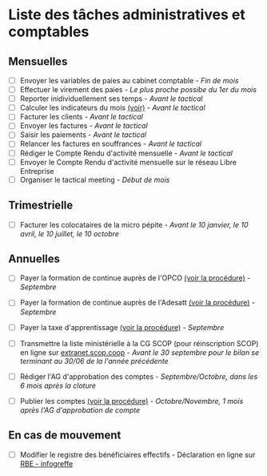 # Liste des tâches administratives et comptables

## Mensuelles

- [ ] Envoyer les variables de paies au cabinet comptable - *Fin de mois*
- [ ] Effectuer le virement des paies - *Le plus proche possibe du 1er du mois*
- [ ] Reporter inidividuellement ses temps - *Avant le tactical*
- [ ] Calculer les indicateurs du mois [(voir)](https://github.com/24eme/temps/#indicateurs) - *Avant le tactical*
- [ ] Facturer les clients - *Avant le tactical*
- [ ] Envoyer les factures - *Avant le tactical*
- [ ] Saisir les paiements - *Avant le tactical*
- [ ] Relancer les factures en souffrances - *Avant le tactical*
- [ ] Rédiger le Compte Rendu d'activité mensuelle - *Avant le tactical*
- [ ] Envoyer le Compte Rendu d'activité mensuelle sur le réseau Libre Entreprise
- [ ] Organiser le tactical meeting - *Début de mois*

## Trimestrielle

- [ ] Facturer les colocataires de la micro pépite - *Avant le 10 janvier, le 10 avril, le 10 juillet, le 10 octobre*

## Annuelles

- [ ] Payer la formation de continue auprès de l'OPCO [(voir la procédure)](/docs/taxe_apprentissage_et_formation_continue.md) - *Septembre*
- [ ] Payer la formation de continue auprès de l'Adesatt [(voir la procédure)](/docs/taxe_apprentissage_et_formation_continue.md) - *Septembre*
- [ ] Payer la taxe d'apprentissage [(voir la procédure)](/docs/taxe_apprentissage_et_formation_continue.md) - *Septembre*
- [ ] Transmettre la liste ministérielle à la CG SCOP (pour réinscription SCOP) en ligne sur [extranet.scop.coop](https://extranet.scop.coop/user) - *Avant le 30 septembre pour le bilan se terminant au 30/06 de la l'année précédente*
- [ ] Rédiger l'AG d'approbation des comptes - *Septembre/Octobre, dans les 6 mois après la cloture*
- [ ] Publier les comptes [(voir la procédure)](/docs/publication_comptes.md) - *Octobre/Novembre, 1 mois après l'AG d'approbation de compte*


## En cas de mouvement

- [ ] Modifier le registre des bénéficiaires effectifs - Déclaration en ligne sur [RBE - infogreffe](https://www.infogreffe.fr/rbe)
